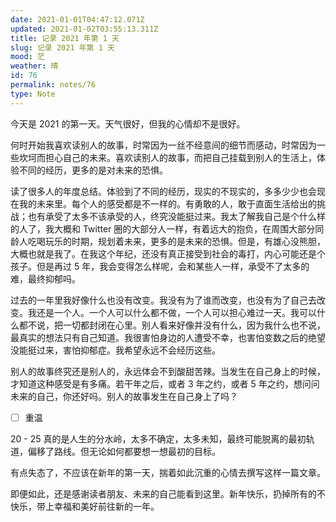 ```yaml
---
date: 2021-01-01T04:47:12.071Z
updated: 2021-01-02T03:55:13.311Z
title: 记录 2021 年第 1 天
slug: 记录 2021 年第 1 天
mood: 茫
weather: 晴
id: 76
permalink: notes/76
type: Note
---
```



今天是 2021 的第一天。天气很好，但我的心情却不是很好。

何时开始我喜欢读别人的故事，时常因为一丝不经意间的细节而感动，时常因为一些坎坷而担心自己的未来。喜欢读别人的故事，而把自己挂载到别人的生活上，体验不同的经历，更多的是对未来的恐惧。

读了很多人的年度总结。体验到了不同的经历，现实的不现实的，多多少少也会现在我的未来里。每个人的感受都是不一样的。有勇敢的人，敢于直面生活给出的挑战；也有承受了太多不该承受的人，终究没能挺过来。我太了解我自己是个什么样的人了，我大概和 Twitter 圈的大部分人一样，有着远大的抱负，在周围大部分同龄人吃喝玩乐的时期，规划着未来，更多的是未来的恐惧。但是，有雄心没熊胆，大概也就是我了。在我这个年纪，还没有真正接受到社会的毒打，内心可能还是个孩子。但是再过 5 年，我会变得怎么样呢，会和某些人一样，承受不了太多的难，最终抑郁吗。

过去的一年里我好像什么也没有改变。我没有为了谁而改变，也没有为了自己去改变。我还是一个人。一个人可以什么都不做，一个人可以担心难过一天。我可以什么都不说，把一切都封闭在心里。别人看来好像并没有什么，因为我什么也不说，最真实的想法只有自己知道。我很害怕身边的人遭受不幸，也害怕变数之后的绝望没能挺过来，害怕抑郁症。我希望永远不会经历这些。

别人的故事终究还是别人的，永远体会不到酸甜苦辣。当发生在自己身上的时候，才知道这种感受是有多痛。若干年之后，或者 3 年之约，或者 5 年之约，想问问未来的自己，你还好吗。别人的故事发生在自己身上了吗？

- [ ] 重温

20 - 25 真的是人生的分水岭，太多不确定，太多未知，最终可能脱离的最初轨道，偏移了路线。但无论如何都要想一想最初的目标。

有点失态了，不应该在新年的第一天，揣着如此沉重的心情去撰写这样一篇文章。

即便如此，还是感谢读者朋友、未来的自己能看到这里。新年快乐，扔掉所有的不快乐，带上幸福和美好前往新的一年。